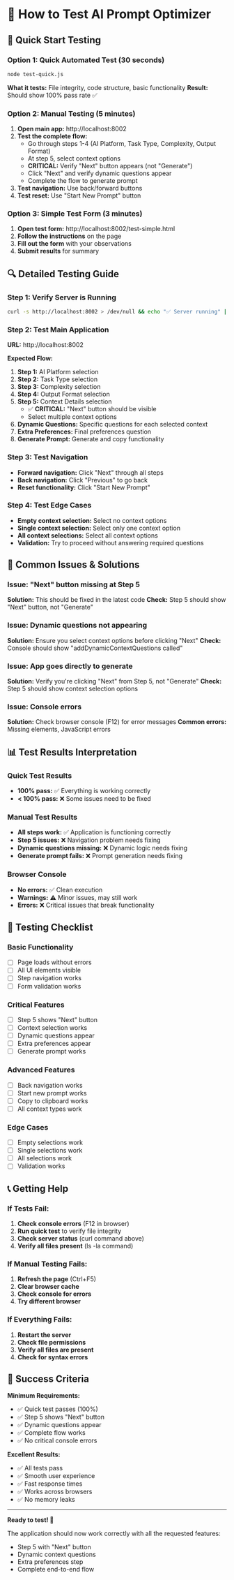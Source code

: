 # 🧪 How to Test AI Prompt Optimizer

## 🎯 **Quick Start Testing**

### **Option 1: Quick Automated Test (30 seconds)**
```bash
node test-quick.js
```
**What it tests:** File integrity, code structure, basic functionality
**Result:** Should show 100% pass rate ✅

### **Option 2: Manual Testing (5 minutes)**
1. **Open main app:** http://localhost:8002
2. **Test the complete flow:**
   - Go through steps 1-4 (AI Platform, Task Type, Complexity, Output Format)
   - At step 5, select context options
   - **CRITICAL:** Verify "Next" button appears (not "Generate")
   - Click "Next" and verify dynamic questions appear
   - Complete the flow to generate prompt
3. **Test navigation:** Use back/forward buttons
4. **Test reset:** Use "Start New Prompt" button

### **Option 3: Simple Test Form (3 minutes)**
1. **Open test form:** http://localhost:8002/test-simple.html
2. **Follow the instructions** on the page
3. **Fill out the form** with your observations
4. **Submit results** for summary

## 🔍 **Detailed Testing Guide**

### **Step 1: Verify Server is Running**
```bash
curl -s http://localhost:8002 > /dev/null && echo "✅ Server running" || echo "❌ Server down"
```

### **Step 2: Test Main Application**
**URL:** http://localhost:8002

**Expected Flow:**
1. **Step 1:** AI Platform selection
2. **Step 2:** Task Type selection  
3. **Step 3:** Complexity selection
4. **Step 4:** Output Format selection
5. **Step 5:** Context Details selection
   - ✅ **CRITICAL:** "Next" button should be visible
   - Select multiple context options
6. **Dynamic Questions:** Specific questions for each selected context
7. **Extra Preferences:** Final preferences question
8. **Generate Prompt:** Generate and copy functionality

### **Step 3: Test Navigation**
- **Forward navigation:** Click "Next" through all steps
- **Back navigation:** Click "Previous" to go back
- **Reset functionality:** Click "Start New Prompt"

### **Step 4: Test Edge Cases**
- **Empty context selection:** Select no context options
- **Single context selection:** Select only one context option
- **All context selections:** Select all context options
- **Validation:** Try to proceed without answering required questions

## 🐛 **Common Issues & Solutions**

### **Issue: "Next" button missing at Step 5**
**Solution:** This should be fixed in the latest code
**Check:** Step 5 should show "Next" button, not "Generate"

### **Issue: Dynamic questions not appearing**
**Solution:** Ensure you select context options before clicking "Next"
**Check:** Console should show "addDynamicContextQuestions called"

### **Issue: App goes directly to generate**
**Solution:** Verify you're clicking "Next" from Step 5, not "Generate"
**Check:** Step 5 should show context selection options

### **Issue: Console errors**
**Solution:** Check browser console (F12) for error messages
**Common errors:** Missing elements, JavaScript errors

## 📊 **Test Results Interpretation**

### **Quick Test Results**
- **100% pass:** ✅ Everything is working correctly
- **< 100% pass:** ❌ Some issues need to be fixed

### **Manual Test Results**
- **All steps work:** ✅ Application is functioning correctly
- **Step 5 issues:** ❌ Navigation problem needs fixing
- **Dynamic questions missing:** ❌ Dynamic logic needs fixing
- **Generate prompt fails:** ❌ Prompt generation needs fixing

### **Browser Console**
- **No errors:** ✅ Clean execution
- **Warnings:** ⚠️ Minor issues, may still work
- **Errors:** ❌ Critical issues that break functionality

## 🚀 **Testing Checklist**

### **Basic Functionality**
- [ ] Page loads without errors
- [ ] All UI elements visible
- [ ] Step navigation works
- [ ] Form validation works

### **Critical Features**
- [ ] Step 5 shows "Next" button
- [ ] Context selection works
- [ ] Dynamic questions appear
- [ ] Extra preferences appear
- [ ] Generate prompt works

### **Advanced Features**
- [ ] Back navigation works
- [ ] Start new prompt works
- [ ] Copy to clipboard works
- [ ] All context types work

### **Edge Cases**
- [ ] Empty selections work
- [ ] Single selections work
- [ ] All selections work
- [ ] Validation works

## 📞 **Getting Help**

### **If Tests Fail:**
1. **Check console errors** (F12 in browser)
2. **Run quick test** to verify file integrity
3. **Check server status** (curl command above)
4. **Verify all files present** (ls -la command)

### **If Manual Testing Fails:**
1. **Refresh the page** (Ctrl+F5)
2. **Clear browser cache**
3. **Check console for errors**
4. **Try different browser**

### **If Everything Fails:**
1. **Restart the server**
2. **Check file permissions**
3. **Verify all files are present**
4. **Check for syntax errors**

## 🎉 **Success Criteria**

**Minimum Requirements:**
- ✅ Quick test passes (100%)
- ✅ Step 5 shows "Next" button
- ✅ Dynamic questions appear
- ✅ Complete flow works
- ✅ No critical console errors

**Excellent Results:**
- ✅ All tests pass
- ✅ Smooth user experience
- ✅ Fast response times
- ✅ Works across browsers
- ✅ No memory leaks

---

**Ready to test! 🚀**

The application should now work correctly with all the requested features:
- Step 5 with "Next" button
- Dynamic context questions
- Extra preferences step
- Complete end-to-end flow
